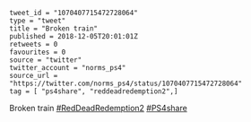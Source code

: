 ```
tweet_id = "1070407715472728064"
type = "tweet"
title = "Broken train"
published = 2018-12-05T20:01:01Z
retweets = 0
favourites = 0
source = "twitter"
twitter_account = "norms_ps4"
source_url = "https://twitter.com/norms_ps4/status/1070407715472728064"
tag = [ "ps4share", "reddeadredemption2",]
```

Broken train [#RedDeadRedemption2](/tags/reddeadredemption2/) [#PS4share](/tags/ps4share/)

<p class='image'><img src='http://mnf.m17s.net/2018/12/05/DtraJG-W4AcsdHz.jpg' alt=''></p>

